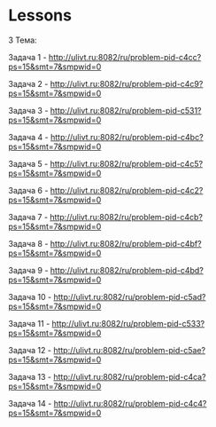 # Lessons
3 Тема:

  Задача 1 - http://ulivt.ru:8082/ru/problem-pid-c4cc?ps=15&smt=7&smpwid=0
  
  Задача 2 - http://ulivt.ru:8082/ru/problem-pid-c4c9?ps=15&smt=7&smpwid=0
  
  Задача 3 - http://ulivt.ru:8082/ru/problem-pid-c531?ps=15&smt=7&smpwid=0
  
  Задача 4 - http://ulivt.ru:8082/ru/problem-pid-c4bc?ps=15&smt=7&smpwid=0
  
  Задача 5 - http://ulivt.ru:8082/ru/problem-pid-c4c5?ps=15&smt=7&smpwid=0
  
  Задача 6 - http://ulivt.ru:8082/ru/problem-pid-c4c2?ps=15&smt=7&smpwid=0
  
  Задача 7 - http://ulivt.ru:8082/ru/problem-pid-c4cb?ps=15&smt=7&smpwid=0
  
  Задача 8 - http://ulivt.ru:8082/ru/problem-pid-c4bf?ps=15&smt=7&smpwid=0
  
  Задача 9 - http://ulivt.ru:8082/ru/problem-pid-c4bd?ps=15&smt=7&smpwid=0
  
  Задача 10 - http://ulivt.ru:8082/ru/problem-pid-c5ad?ps=15&smt=7&smpwid=0
  
  Задача 11 - http://ulivt.ru:8082/ru/problem-pid-c533?ps=15&smt=7&smpwid=0
  
  Задача 12 - http://ulivt.ru:8082/ru/problem-pid-c5ae?ps=15&smt=7&smpwid=0
  
  Задача 13 - http://ulivt.ru:8082/ru/problem-pid-c4ca?ps=15&smt=7&smpwid=0
  
  Задача 14 - http://ulivt.ru:8082/ru/problem-pid-c4c4?ps=15&smt=7&smpwid=0
